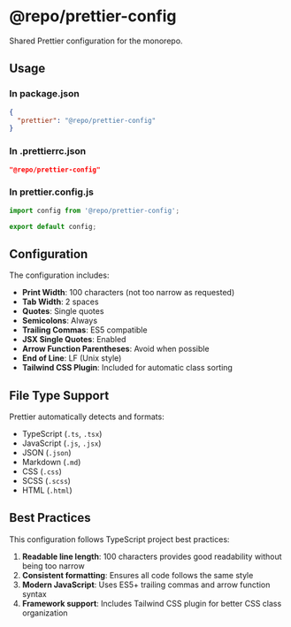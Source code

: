 # @repo/prettier-config

Shared Prettier configuration for the monorepo.

## Usage

### In package.json

```json
{
  "prettier": "@repo/prettier-config"
}
```

### In .prettierrc.json

```json
"@repo/prettier-config"
```

### In prettier.config.js

```js
import config from '@repo/prettier-config';

export default config;
```

## Configuration

The configuration includes:

- **Print Width**: 100 characters (not too narrow as requested)
- **Tab Width**: 2 spaces
- **Quotes**: Single quotes
- **Semicolons**: Always
- **Trailing Commas**: ES5 compatible
- **JSX Single Quotes**: Enabled
- **Arrow Function Parentheses**: Avoid when possible
- **End of Line**: LF (Unix style)
- **Tailwind CSS Plugin**: Included for automatic class sorting

## File Type Support

Prettier automatically detects and formats:

- TypeScript (`.ts`, `.tsx`)
- JavaScript (`.js`, `.jsx`)
- JSON (`.json`)
- Markdown (`.md`)
- CSS (`.css`)
- SCSS (`.scss`)
- HTML (`.html`)

## Best Practices

This configuration follows TypeScript project best practices:

1. **Readable line length**: 100 characters provides good readability without being too narrow
2. **Consistent formatting**: Ensures all code follows the same style
3. **Modern JavaScript**: Uses ES5+ trailing commas and arrow function syntax
4. **Framework support**: Includes Tailwind CSS plugin for better CSS class organization
